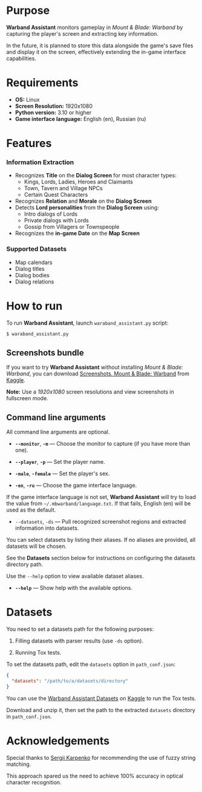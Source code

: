 # Purpose
**Warband Assistant** monitors gameplay in *Mount & Blade: Warband* by capturing the player's screen and extracting key information. 

In the future, it is planned to store this data alongside the game's save files and display it on the screen, effectively extending the in-game interface capabilities.

# Requirements
- **OS:** Linux  
- **Screen Resolution:** 1920x1080  
- **Python version:** 3.10 or higher  
- **Game interface language:** English (en), Russian (ru)

# Features

### Information Extraction
- Recognizes **Title** on the **Dialog Screen** for most character types:
  - Kings, Lords, Ladies, Heroes and Claimants
  - Town, Tavern and Village NPCs
  - Certain Quest Characters 
- Recognizes **Relation** and **Morale** on the **Dialog Screen**  
- Detects **Lord personalities** from the **Dialog Screen** using:
  - Intro dialogs of Lords
  - Private dialogs with Lords
  - Gossip from Villagers or Townspeople
- Recognizes the **in-game Date** on the **Map Screen**

### Supported Datasets
- Map calendars
- Dialog titles
- Dialog bodies
- Dialog relations


# How to run
To run **Warband Assistant**, launch `waraband_assistant.py` script:

```bash
$ waraband_assistant.py
```

## Screenshots bundle
If you want to try **Warband Assistant** without installing *Mount & Blade: Warband*, 
you can download [Screenshots. Mount & Blade: Warband](https://www.kaggle.com/datasets/pkovshov/screenshots-mount-and-blade-warband) from [Kaggle](https://www.kaggle.com).

**Note:** Use a _1920x1080_ screen resolutions and view screenshots in fullscreen mode.

## Command line arguments
All command line arguments are optional.

- **`--monitor`**, **`-m`** — Choose the monitor to capture (if you have more than one).

- **`--player`**, **`-p`** — Set the player name.

- **`-male`**, **`-female`** — Set the player's sex.

- **`-en`**, **`-ru`** — Choose the game interface language. 

If the game interface language is not set, **Warband Assistant** will try to load the value from `~/.mbwarband/language.txt`. If that fails, English (en) will be used as the default.

- `--datasets`, `-ds` — Pull recognized screenshot regions and extracted information into datasets.

You can select datasets by listing their aliases. If no aliases are provided, all datasets will be chosen.

See the **Datasets** section below for instructions on configuring the datasets directory path.

Use the `--help` option to view available dataset aliases.

- **`--help`** — Show help with the available options.

  
# Datasets
You need to set a datasets path for the following purposes:

1. Filling datasets with parser results (use `-ds` option).

2. Running Tox tests.

To set the datasets path, edit the `datasets` option in `path_conf.json`:
```json
{
  "datasets": "/path/to/a/datasets/directory"
}
```
You can use the [Warband Assistant Datasets](https://www.kaggle.com/datasets/pkovshov/warband-assistant-datasets) on [Kaggle](https://www.kaggle.com) to run the Tox tests.

Download and unzip it, then set the path to the extracted `datasets` directory in `path_conf.json`.

# Acknowledgements

Special thanks to [Sergii Karpenko](https://www.linkedin.com/in/sergii-karpenko-3660ba18/) for recommending the use of fuzzy string matching. 

This approach spared us the need to achieve 100% accuracy in optical character recognition.
